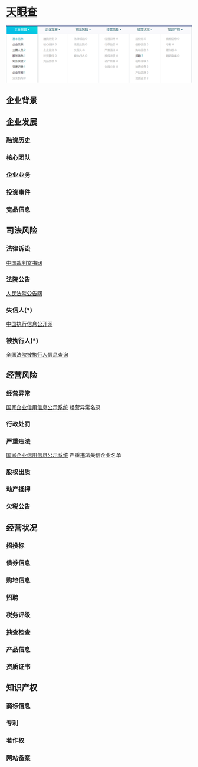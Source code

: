 # [天眼查](http://www.tianyancha.com)
![tianyancha-1](/assets/img/post/tianyancha-1.png)

## 企业背景

## 企业发展

### 融资历史

### 核心团队

### 企业业务

### 投资事件

### 竞品信息

## 司法风险
### 法律诉讼
[中国裁判文书网](http://wenshu.court.gov.cn/Index)

### 法院公告
[人民法院公告网](http://rmfygg.court.gov.cn/)

### 失信人(*)
[中国执行信息公开网](http://shixin.court.gov.cn/)

### 被执行人(*)
[全国法院被执行人信息查询](http://zhixing.court.gov.cn/search/)

## 经营风险

### 经营异常
[国家企业信用信息公示系统](http://www.gsxt.gov.cn/index.html) 经营异常名录

### 行政处罚

### 严重违法
[国家企业信用信息公示系统](http://www.gsxt.gov.cn/index.html) 严重违法失信企业名单

### 股权出质

### 动产抵押

### 欠税公告

## 经营状况

### 招投标

### 债券信息

### 购地信息

### 招聘

### 税务评级

### 抽查检查

### 产品信息

### 资质证书

## 知识产权

### 商标信息

### 专利

### 著作权

### 网站备案



